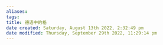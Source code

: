 ```yaml
---
aliases: 
tags: 
title: 德语中的格
date created: Saturday, August 13th 2022, 2:32:49 pm
date modified: Thursday, September 29th 2022, 11:29:14 pm
---
```

